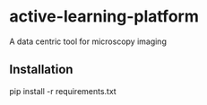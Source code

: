# active-learning-platform
A data centric tool for microscopy imaging

## Installation
pip install -r requirements.txt

